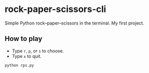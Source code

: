 # rock-paper-scissors-cli
Simple Python rock–paper–scissors in the terminal. My first project.

## How to play
- Type `r`, `p`, or `s` to choose.
- Type `x` to quit.

```bash
python rps.py
```

